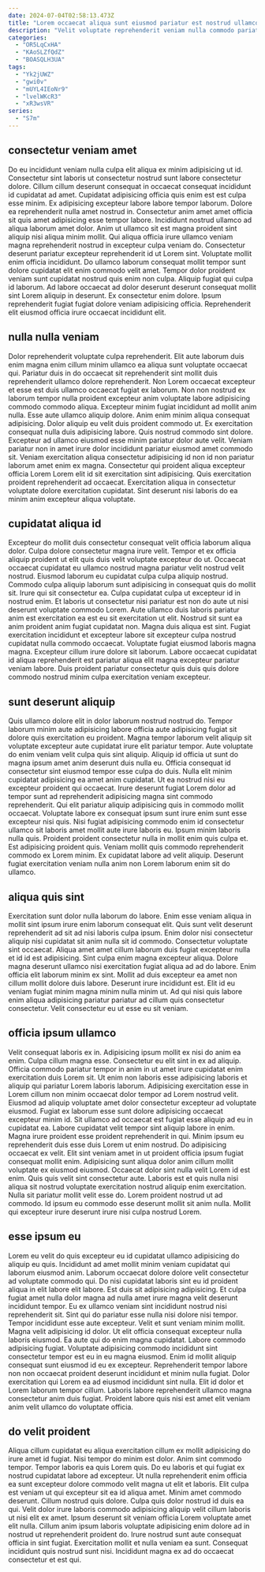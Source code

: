 ```yaml
---
date: 2024-07-04T02:58:13.473Z
title: "Lorem occaecat aliqua sunt eiusmod pariatur est nostrud ullamco."
description: "Velit voluptate reprehenderit veniam nulla commodo pariatur eiusmod consequat amet aliqua. Nulla pariatur quis duis tempor ipsum aute elit magna amet."
categories:
  - "OR5LqCxHA"
  - "KAoSLZfQdZ"
  - "BOASQLH3UA"
tags:
  - "Yk2jUWZ"
  - "gwi0v"
  - "mUYL4IEoNr9"
  - "lvelWKcR3"
  - "xR3wsVR"
series:
  - "S7m"
---
```



## consectetur veniam amet

Do eu incididunt veniam nulla culpa elit aliqua ex minim adipisicing ut id. Consectetur sint laboris ut consectetur nostrud sunt labore consectetur dolore. Cillum cillum deserunt consequat in occaecat consequat incididunt id cupidatat ad amet. Cupidatat adipisicing officia quis enim est est culpa esse minim. Ex adipisicing excepteur labore labore tempor laborum. Dolore ea reprehenderit nulla amet nostrud in. Consectetur anim amet amet officia sit quis amet adipisicing esse tempor labore.
Incididunt nostrud ullamco ad aliqua laborum amet dolor. Anim ut ullamco sit est magna proident sint aliquip nisi aliqua minim mollit. Qui aliqua officia irure ullamco veniam magna reprehenderit nostrud in excepteur culpa veniam do. Consectetur deserunt pariatur excepteur reprehenderit id ut Lorem sint. Voluptate mollit enim officia incididunt. Do ullamco laborum consequat mollit tempor sunt dolore cupidatat elit enim commodo velit amet. Tempor dolor proident veniam sunt cupidatat nostrud quis enim non culpa.
Aliquip fugiat qui culpa id laborum. Ad labore occaecat ad dolor deserunt deserunt consequat mollit sint Lorem aliquip in deserunt. Ex consectetur enim dolore. Ipsum reprehenderit fugiat fugiat dolore veniam adipisicing officia. Reprehenderit elit eiusmod officia irure occaecat incididunt elit.

## nulla nulla veniam

Dolor reprehenderit voluptate culpa reprehenderit. Elit aute laborum duis enim magna enim cillum minim ullamco ea aliqua sunt voluptate occaecat qui. Pariatur duis in do occaecat sit reprehenderit sint mollit duis reprehenderit ullamco dolore reprehenderit. Non Lorem occaecat excepteur et esse est duis ullamco occaecat fugiat ex laborum. Non non nostrud ex laborum tempor nulla proident excepteur anim voluptate labore adipisicing commodo commodo aliqua. Excepteur minim fugiat incididunt ad mollit anim nulla.
Esse aute ullamco aliquip dolore. Anim enim minim aliqua consequat adipisicing. Dolor aliquip eu velit duis proident commodo ut. Ex exercitation consequat nulla duis adipisicing labore.
Quis nostrud commodo sint dolore. Excepteur ad ullamco eiusmod esse minim pariatur dolor aute velit. Veniam pariatur non in amet irure dolor incididunt pariatur eiusmod amet commodo sit. Veniam exercitation aliqua consectetur adipisicing id non id non pariatur laborum amet enim ex magna. Consectetur qui proident aliqua excepteur officia Lorem Lorem elit id sit exercitation sint adipisicing. Quis exercitation proident reprehenderit ad occaecat. Exercitation aliqua in consectetur voluptate dolore exercitation cupidatat. Sint deserunt nisi laboris do ea minim anim excepteur aliqua voluptate.

## cupidatat aliqua id

Excepteur do mollit duis consectetur consequat velit officia laborum aliqua dolor. Culpa dolore consectetur magna irure velit. Tempor et ex officia aliquip proident ut elit quis duis velit voluptate excepteur do ut. Occaecat occaecat cupidatat eu ullamco nostrud magna pariatur velit nostrud velit nostrud. Eiusmod laborum eu cupidatat culpa culpa aliquip nostrud. Commodo culpa aliquip laborum sunt adipisicing in consequat quis do mollit sit.
Irure qui sit consectetur ea. Culpa cupidatat culpa ut excepteur id in nostrud enim. Et laboris ut consectetur nisi pariatur est non do aute ut nisi deserunt voluptate commodo Lorem. Aute ullamco duis laboris pariatur anim est exercitation ea est eu sit exercitation ut elit. Nostrud sit sunt ea anim proident anim fugiat cupidatat non. Magna duis aliqua est sint. Fugiat exercitation incididunt et excepteur labore sit excepteur culpa nostrud cupidatat nulla commodo occaecat.
Voluptate fugiat eiusmod laboris magna magna. Excepteur cillum irure dolore sit laborum. Labore occaecat cupidatat id aliqua reprehenderit est pariatur aliqua elit magna excepteur pariatur veniam labore. Duis proident pariatur consectetur quis duis quis dolore commodo nostrud minim culpa exercitation veniam excepteur.

## sunt deserunt aliquip

Quis ullamco dolore elit in dolor laborum nostrud nostrud do. Tempor laborum minim aute adipisicing labore officia aute adipisicing fugiat sit dolore quis exercitation eu proident. Magna tempor laborum velit aliquip sit voluptate excepteur aute cupidatat irure elit pariatur tempor. Aute voluptate do enim veniam velit culpa quis sint aliquip. Aliquip id officia ut sunt do magna ipsum amet anim deserunt duis nulla eu.
Officia consequat id consectetur sint eiusmod tempor esse culpa do duis. Nulla elit minim cupidatat adipisicing ea amet anim cupidatat. Ut ea nostrud nisi eu excepteur proident qui occaecat. Irure deserunt fugiat Lorem dolor ad tempor sunt ad reprehenderit adipisicing magna sint commodo reprehenderit. Qui elit pariatur aliquip adipisicing quis in commodo mollit occaecat. Voluptate labore ex consequat ipsum sunt irure enim sunt esse excepteur nisi quis. Nisi fugiat adipisicing commodo enim id consectetur ullamco sit laboris amet mollit aute irure laboris eu.
Ipsum minim laboris nulla quis. Proident proident consectetur nulla in mollit enim quis culpa et. Est adipisicing proident quis. Veniam mollit quis commodo reprehenderit commodo ex Lorem minim. Ex cupidatat labore ad velit aliquip. Deserunt fugiat exercitation veniam nulla anim non Lorem laborum enim sit do ullamco.

## aliqua quis sint

Exercitation sunt dolor nulla laborum do labore. Enim esse veniam aliqua in mollit sint ipsum irure enim laborum consequat elit. Quis sunt velit deserunt reprehenderit ad sit ad nisi laboris culpa ipsum. Enim dolor nisi consectetur aliquip nisi cupidatat sit anim nulla sit id commodo. Consectetur voluptate sint occaecat.
Aliqua amet amet cillum laborum duis fugiat excepteur nulla et id id est adipisicing. Sint culpa enim magna excepteur aliqua. Dolore magna deserunt ullamco nisi exercitation fugiat aliqua ad ad do labore. Enim officia elit laborum minim ex sint. Mollit ad duis excepteur ea amet non cillum mollit dolore duis labore.
Deserunt irure incididunt est. Elit id eu veniam fugiat minim magna minim nulla minim ut. Ad qui nisi quis labore enim aliqua adipisicing pariatur pariatur ad cillum quis consectetur consectetur. Velit consectetur eu ut esse eu sit veniam.

## officia ipsum ullamco

Velit consequat laboris ex in. Adipisicing ipsum mollit ex nisi do anim ea enim. Culpa cillum magna esse. Consectetur eu elit sint in ex ad aliquip. Officia commodo pariatur tempor in anim in ut amet irure cupidatat enim exercitation duis Lorem sit. Ut enim non laboris esse adipisicing laboris et aliquip qui pariatur Lorem laboris laborum. Adipisicing exercitation esse in Lorem cillum non minim occaecat dolor tempor ad Lorem nostrud velit. Eiusmod ad aliquip voluptate amet dolor consectetur excepteur ad voluptate eiusmod.
Fugiat ex laborum esse sunt dolore adipisicing occaecat excepteur minim id. Sit ullamco ad occaecat est fugiat esse aliquip ad eu in cupidatat ea. Labore cupidatat velit tempor sint aliquip labore in enim. Magna irure proident esse proident reprehenderit in qui. Minim ipsum eu reprehenderit duis esse duis Lorem ut enim nostrud. Do adipisicing occaecat ex velit. Elit sint veniam amet in ut proident officia ipsum fugiat consequat mollit enim.
Adipisicing sunt aliqua dolor anim cillum mollit voluptate ex eiusmod eiusmod. Occaecat dolor sint nulla velit Lorem id est enim. Quis quis velit sint consectetur aute. Laboris est et quis nulla nisi aliqua sit nostrud voluptate exercitation nostrud aliquip enim exercitation. Nulla sit pariatur mollit velit esse do. Lorem proident nostrud ut ad commodo. Id ipsum eu commodo esse deserunt mollit sit anim nulla. Mollit qui excepteur irure deserunt irure nisi culpa nostrud Lorem.

## esse ipsum eu

Lorem eu velit do quis excepteur eu id cupidatat ullamco adipisicing do aliquip eu quis. Incididunt ad amet mollit minim veniam cupidatat qui laborum eiusmod anim. Laborum occaecat dolore dolore velit consectetur ad voluptate commodo qui. Do nisi cupidatat laboris sint eu id proident aliqua in elit labore elit labore. Est duis sit adipisicing adipisicing. Et culpa fugiat amet nulla dolor magna ad nulla amet irure magna velit deserunt incididunt tempor. Eu ex ullamco veniam sint incididunt nostrud nisi reprehenderit sit. Sint qui do pariatur esse nulla nisi dolore nisi tempor.
Tempor incididunt esse aute excepteur. Velit et sunt veniam minim mollit. Magna velit adipisicing id dolor. Ut elit officia consequat excepteur nulla laboris eiusmod. Ea aute qui do enim magna cupidatat.
Labore commodo adipisicing fugiat. Voluptate adipisicing commodo incididunt sint consectetur tempor est eu in eu magna eiusmod. Enim id mollit aliquip consequat sunt eiusmod id eu ex excepteur. Reprehenderit tempor labore non non occaecat proident deserunt incididunt et minim nulla fugiat. Dolor exercitation qui Lorem ea ad eiusmod incididunt sint nulla. Elit id dolor et Lorem laborum tempor cillum. Laboris labore reprehenderit ullamco magna consectetur anim duis fugiat. Proident labore quis nisi est amet elit veniam anim velit ullamco do voluptate officia.

## do velit proident

Aliqua cillum cupidatat eu aliqua exercitation cillum ex mollit adipisicing do irure amet id fugiat. Nisi tempor do minim est dolor. Anim sint commodo tempor. Tempor laboris ea quis Lorem quis. Do eu laboris et qui fugiat ex nostrud cupidatat labore ad excepteur. Ut nulla reprehenderit enim officia ea sunt excepteur dolore commodo velit magna ut elit et laboris. Elit culpa est veniam ut qui excepteur sit ea id aliqua amet.
Minim amet commodo deserunt. Cillum nostrud quis dolore. Culpa quis dolor nostrud id duis ea qui. Velit dolor irure laboris commodo adipisicing aliquip velit cillum laboris ut nisi elit ex amet. Ipsum deserunt sit veniam officia Lorem voluptate amet elit nulla.
Cillum anim ipsum laboris voluptate adipisicing enim dolore ad in nostrud ut reprehenderit proident do. Irure nostrud sunt aute consequat officia in sint fugiat. Exercitation mollit et nulla veniam ea sunt. Consequat incididunt quis nostrud sunt nisi. Incididunt magna ex ad do occaecat consectetur et est qui.

